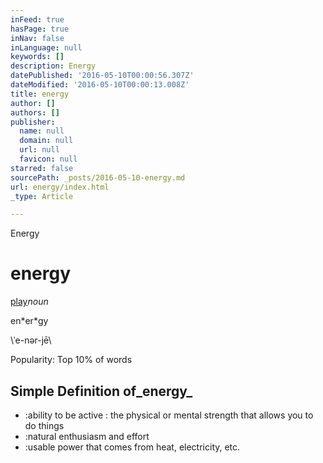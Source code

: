 ```yaml
---
inFeed: true
hasPage: true
inNav: false
inLanguage: null
keywords: []
description: Energy
datePublished: '2016-05-10T00:00:56.307Z'
dateModified: '2016-05-10T00:00:13.008Z'
title: energy
author: []
authors: []
publisher:
  name: null
  domain: null
  url: null
  favicon: null
starred: false
sourcePath: _posts/2016-05-10-energy.md
url: energy/index.html
_type: Article

---
```

Energy

# energy

[play][0]_noun_

en\*er\*gy

\\ˈe-nər-jē\\

Popularity: Top 10% of words

## Simple Definition of_energy_

* :ability to be active : the physical or mental strength that allows you to do things
* :natural enthusiasm and effort
* :usable power that comes from heat, electricity, etc.

[0]: javascript:void(0) "Listen to the pronounciation of ENERGY"
